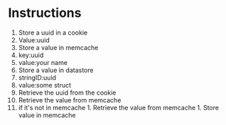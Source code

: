 # Instructions
1. Store a uuid in a cookie
  1. Value:uuid
1. Store a value in memcache
  1. key:uuid
  1. value:your name 
1. Store a value in datastore
  1. stringID:uuid
  1. value:some struct
1. Retrieve the uuid from the cookie
1. Retrieve the value from memcache
  1. if it's not in memcache
    1. Retrieve the value from memcache
    1. Store value in memcache
